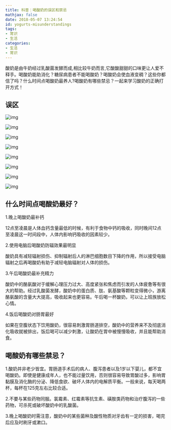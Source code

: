 ```yaml
---
title: 科普：喝酸奶的误区和禁忌
mathjax: false
date: 2018-05-07 13:24:54
id: yogurts-misunderstandings
tags:
- 常识
- 生活
categories:
- 生活
- 常识
---
```


酸奶是由牛奶经过乳酸菌发酵而成,相比较牛奶而言,它酸酸甜甜的口味更让人爱不释手。喝酸奶能助消化？糖尿病患者不能喝酸奶？喝酸奶会使血液变稠？这些你都信了吗？什么时间点喝酸奶最养人?喝酸奶有哪些禁忌？一起来学习酸奶的正确打开方式！

<!---more--->

## 误区

![img](http://www.xinhuanet.com/science/2018-03/28/137070936_15221979244611n.jpg)

![img](http://www.xinhuanet.com/science/2018-03/28/137070936_15221979286491n.jpg)

![img](http://www.xinhuanet.com/science/2018-03/28/137070936_15221979325411n.jpg)

![img](http://www.xinhuanet.com/science/2018-03/28/137070936_15221979509911n.jpg)

![img](http://www.xinhuanet.com/science/2018-03/28/137070936_15221979553621n.jpg)

![img](http://www.xinhuanet.com/science/2018-03/28/137070936_15221979594541n.jpg)

![img](http://www.xinhuanet.com/science/2018-03/28/137070936_15221979637781n.jpg)

![img](http://www.xinhuanet.com/science/2018-03/28/137070936_15221979676801n.jpg)

## 什么时间点喝酸奶最好？

1.晚上喝酸奶最补钙

12点至凌晨是人体血钙含量最低的时候，有利于食物中钙的吸收，同时晚间12点至凌晨这一时间段中，人体内影响钙吸收的因素较少。

2.使用电脑后喝酸奶防辐效果最明显

酸奶具有减轻辐射损伤、抑制辐射后人的淋巴细胞数目下降的作用，所以接受电脑辐射之后再喝酸奶有助于减轻电脑辐射对人体的损伤。

3.午后喝酸奶最补充精力

酸奶中的酪氨酸对于缓解心理压力过大、高度紧张和焦虑而引发的人体疲惫等有很大的帮助。经过乳酸菌发酵，酸奶中的蛋白质、肽、氨基酸等颗粒变得微小，游离酪氨酸的含量大大提高，吸收起来也更容易。午后喝一杯酸奶，可以让上班族放松心情。

4.饭后喝酸奶对肠胃最好

如果在空腹状态下饮用酸奶，很容易刺激胃肠道排空，酸奶中的营养来不及彻底消化吸收就被排出，饭后喝可以减少刺激，让酸奶在胃中被慢慢吸收，并且能帮助消食。

## 喝酸奶有哪些禁忌？

1.酸奶并非老少皆宜。胃肠道手术后的病人、腹泻患者以及1岁以下婴儿，都不宜喝酸奶。即使是健康成年人，也不能过量饮用，否则很容易导致胃酸过多，影响胃黏膜及消化酶的分泌、降低食欲、破坏人体内的电解质平衡。一般来说，每天喝两杯，每杯在125克左右比较合适。

2.不要与某些药物同服。氯霉素、红霉素等抗生素、磺胺类药物和治疗腹泻的一些药物，可杀死或破坏酸奶中的乳酸菌。

3.晚上喝酸奶时需注意，酸奶中的某些菌种及酸性物质对牙齿有一定的损害，喝完后应及时刷牙或漱口。